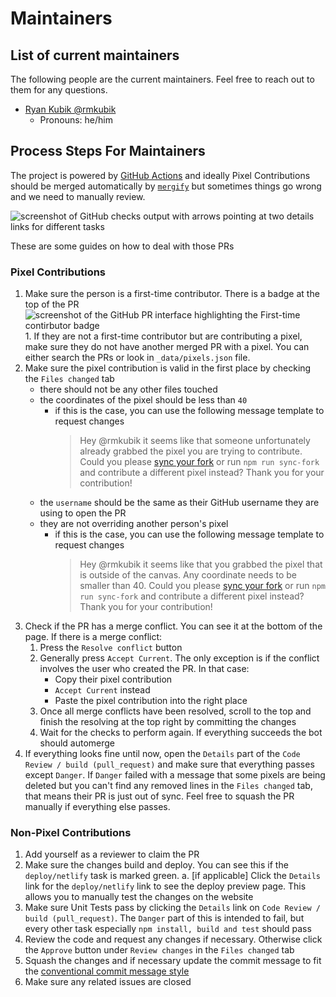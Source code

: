 
# Maintainers

## List of current maintainers

The following people are the current maintainers. Feel free to reach out to them for any questions.

- [Ryan Kubik @rmkubik](https://github.com/rmkubik)
  - Pronouns: he/him

## Process Steps For Maintainers

The project is powered by [GitHub Actions](https://github.com/features/actions) and ideally Pixel Contributions should be merged automatically by [`mergify`](https://mergify.io/) but sometimes things go wrong and we need to manually review.

![screenshot of GitHub checks output with arrows pointing at two details links for different tasks](images/github-actions-check.png)

These are some guides on how to deal with those PRs

### Pixel Contributions

1. Make sure the person is a first-time contributor. There is a badge at the top of the PR
   ![screenshot of the GitHub PR interface highlighting the `First-time contirbutor` badge](images/first-time-screenshot.png) 1. If they are not a first-time contributor but are contributing a pixel, make sure they do not have another merged PR with a pixel. You can either search the PRs or look in `_data/pixels.json` file.
2. Make sure the pixel contribution is valid in the first place by checking the `Files changed` tab
   - there should not be any other files touched
   - the coordinates of the pixel should be less than `40`
     - if this is the case, you can use the following message template to request changes
       > Hey @rmkubik it seems like that someone unfortunately already grabbed the pixel you are trying to contribute. Could you please [sync your fork](https://help.github.com/en/articles/syncing-a-fork) or run `npm run sync-fork` and contribute a different pixel instead? Thank you for your contribution!
   - the `username` should be the same as their GitHub username they are using to open the PR
   - they are not overriding another person's pixel
     - if this is the case, you can use the following message template to request changes
       > Hey @rmkubik it seems like that you grabbed the pixel that is outside of the canvas. Any coordinate needs to be smaller than 40. Could you please [sync your fork](https://help.github.com/en/articles/syncing-a-fork) or run `npm run sync-fork` and contribute a different pixel instead? Thank you for your contribution!
3. Check if the PR has a merge conflict. You can see it at the bottom of the page. If there is a merge conflict:
   1. Press the `Resolve conflict` button
   2. Generally press `Accept Current`. The only exception is if the conflict involves the user who created the PR. In that case:
      - Copy their pixel contribution
      - `Accept Current` instead
      - Paste the pixel contribution into the right place
   3. Once all merge conflicts have been resolved, scroll to the top and finish the resolving at the top right by committing the changes
   4. Wait for the checks to perform again. If everything succeeds the bot should automerge
4. If everything looks fine until now, open the `Details` part of the `Code Review / build (pull_request)` and make sure that everything passes except `Danger`. If `Danger` failed with a message that some pixels are being deleted but you can't find any removed lines in the `Files changed` tab, that means their PR is just out of sync. Feel free to squash the PR manually if everything else passes.

### Non-Pixel Contributions

1. Add yourself as a reviewer to claim the PR
2. Make sure the changes build and deploy. You can see this if the `deploy/netlify` task is marked green.
   a. [if applicable] Click the `Details` link for the `deploy/netlify` link to see the deploy preview page. This allows you to manually test the changes on the website
3. Make sure Unit Tests pass by clicking the `Details` link on `Code Review / build (pull_request)`. The `Danger` part of this is intended to fail, but every other task especially `npm install, build and test` should pass
4. Review the code and request any changes if necessary. Otherwise click the `Approve` button under `Review changes` in the `Files changed` tab
5. Squash the changes and if necessary update the commit message to fit the [conventional commit message style](https://github.com/angular/angular/blob/master/CONTRIBUTING.md#commit)
6. Make sure any related issues are closed
